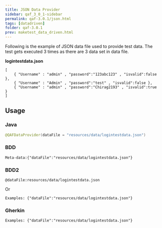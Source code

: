 ```yaml
---
title: JSON Data Provider
sidebar: qaf_3_0_1-sidebar
permalink: qaf-3.0.1/json.html
tags: [datadriven]
folder: qaf-3.0.1
prev: maketest_data_driven.html
---
```

Following is the example of JSON data file used to provide test data. The test gets executed 3 times as there are 3 data set in data file.

**logintestdata.json**

```
[
    { "Username" : "admin" , "password":"123abc123" , "isvalid":false },
    { "Username" : "Admin" , "password":"test" , "isvalid":false },
    { "Username" : "admin" , "password":"Chirag2193" , "isvalid":true }
]
```

## Usage
### Java
```java
@QAFDataProvider(dataFile = "resources/data/logintestdata.json")

```
### BDD
```
Meta-data:{"dataFile":"resources/data/logintestdata.json"}
```

### BDD2
```
@dataFile:resources/data/logintestdata.json

```
Or

```
Examples: {"dataFile":"resources/data/logintestdata.json"}

```

### Gherkin
```
Examples: {"dataFile":"resources/data/logintestdata.json"}

```


